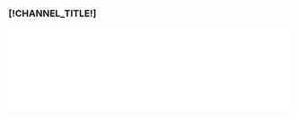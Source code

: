 <div class="block tags_block">
    <h3 class="title_block title_block_green">[!CHANNEL_TITLE!]</h3>
    <iframe width="100%" height="[!CHANNEL_HAUTEUR!]" src="[!CHANNEL_LINK!]" frameborder="0" allowfullscreen></iframe>
</div>
